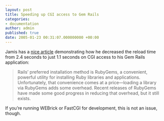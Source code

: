 ```yaml
---
layout: post
title: Speeding up CGI access to Gem Rails
categories:
- documentation
author: admin
published: true
date: 2005-01-23 00:31:07.000000000 +00:00
---
```

<p>Jamis has a <a href="http://www.jamisbuck.org/jamis/blog.cgi/programming/ruby/Making%20CGI%20Rails%20Faster_20050121132927.tx">nice article</a> demonstrating how he decreased the reload time from 2.4 seconds to just 1.1 seconds on <span class="caps">CGI</span> access to his Gem Rails application:</p>
<blockquote>Rails&rsquo; preferred installation method is RubyGems, a convenient, powerful utility for installing Ruby libraries and applications. Unfortunately, that convenience comes at a price&mdash;loading a library via RubyGems adds some overhead. Recent releases of RubyGems have made some good progress in reducing that overhead, but it still exists.</blockquote>
<p>If you&#8217;re running WEBrick or FastCGI for development, this is not an issue, though.</p>